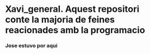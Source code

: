 # Xavi_general. Aquest repositori conte la majoria de feines reacionades amb la programacio
### Jose estuvo por aqui
